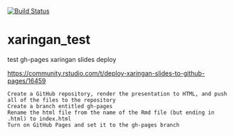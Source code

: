 [![Build Status](https://travis-ci.com/nik0lai/xaringan_test.svg?branch=master)](https://travis-ci.com/nik0lai/xaringan_test)

# xaringan_test
test gh-pages xaringan slides deploy


https://community.rstudio.com/t/deploy-xaringan-slides-to-github-pages/16459


    Create a GitHub repository, render the presentation to HTML, and push all of the files to the repository
    Create a branch entitled gh-pages
    Rename the html file from the name of the Rmd file (but ending in .html) to index.html
    Turn on GitHub Pages and set it to the gh-pages branch
